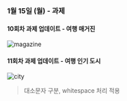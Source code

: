 ### 1월 15일 (월) - 과제

#### 10회차 과제 업데이트 - 여행 매거진 
![magazine](https://github.com/Jin0331/TableVCPractice/assets/42958809/a916ee00-55d9-4ebf-90a0-a2e90371c4dc)


#### 11회차 과제 업데이트 - 여행 인기 도시
![city](https://github.com/Jin0331/TableVCPractice/assets/42958809/4cf36a94-84b4-4b9b-b5cc-2fbf8a48042e)

> 대소문자 구분, whitespace 처리 적용
